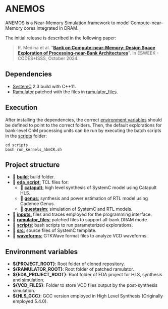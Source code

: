 # ANEMOS
ANEMOS is a Near-Memory Simulation framework to model Compute-near-Memory cores integrated in DRAM.

The initial release is described in the following paper:
>R. Medina et al.
>"[**Bank on Compute-near-Memory: Design Space Exploration of Processing-near-Bank Architectures**](https://infoscience.epfl.ch/handle/20.500.14299/240684)".
>In ESWEEK - CODES+ISSS, October 2024.

## Dependencies

- [SystemC](https://github.com/accellera-official/systemc/tags) 2.3 build with C++11.
- [Ramulator](https://github.com/CMU-SAFARI/ramulator) patched with the files in [ramulator_files](./ramulator_files/).

## Execution

After installing the dependencies, the correct [environment variables](#environment-variables) should be defined to point to the correct folders.
Then, the default explorations for bank-level CnM processing units can be run by executing the batch scripts in the [scripts](./scripts/) folder:

```
cd scripts
bash run_kernels_hbmCR.sh
```

## Project structure

- 📁 [**build**:](./build/) build folder.
- 📁 [**eda_script**:](./eda_scripts/) TCL files for:
    - 📁 [**catapult**:](./eda_scripts/catapult/) high level synthesis of SystemC model using Catapult HLS. 
    - 📁 [**genus**:](./eda_scripts/genus/) synthesis and power estimation of RTL model using Cadence Genus. 
    - 📁 [**questasim**:](./eda_scripts/questasim/) simulation of SystemC and RTL models. 
- 📁 [**inputs**:](./inputs/) files and traces employed for the programming interface.
- 📁 [**ramulator_files**:](./ramulator_files/) patched files to support all-bank DRAM mode.
- 📁 [**scripts**:](./scripts/) bash scripts to run parameterized explorations.
- 📁 [**src**:](./src/) source files of SystemC template.
- 📁 [**waveforms**:](./waveforms/) GTKWave format files to analyze VCD waveforms.

## Environment variables
- **${PROJECT_ROOT}**: Root folder of cloned repository.
- **${RAMULATOR_ROOT}**: Root folder of patched ramulator.
- **${EDA_PROJECT_ROOT}**: Root folder of EDA project for HLS, synthesis and simulation.
- **${VCD_FILES}**: Folder to store VCD files output by the post-synthesis simulation.
- **${HLS_GCC}**: GCC version employed in High Level Synthesis (Originally employed 5.4.0).
